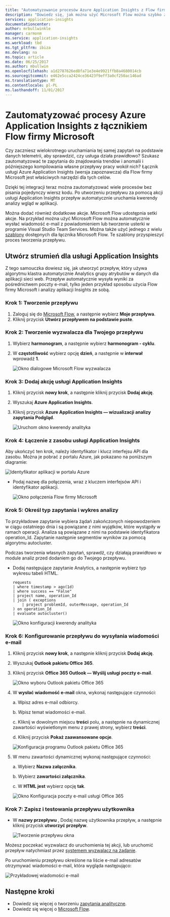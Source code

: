 ```yaml
---
title: "Automatyzowanie procesów Azure Application Insights z Flow firmy Microsoft"
description: "Dowiedz się, jak można użyć Microsoft Flow można szybko zautomatyzować powtarzalnych procesów za pomocą łącznika usługi Application Insights."
services: application-insights
documentationcenter: 
author: mrbullwinkle
manager: carmonm
ms.service: application-insights
ms.workload: tbd
ms.tgt_pltfrm: ibiza
ms.devlang: na
ms.topic: article
ms.date: 06/25/2017
ms.author: mbullwin
ms.openlocfilehash: a1d2787626ed8fa71e3e4e9921ffb8a4680014cb
ms.sourcegitcommit: e462e5cca2424ce36423f9eff3a0cf250ac146ad
ms.translationtype: MT
ms.contentlocale: pl-PL
ms.lasthandoff: 11/01/2017
---
```

# <a name="automate-azure-application-insights-processes-with-the-connector-for-microsoft-flow"></a>Zautomatyzować procesy Azure Application Insights z łącznikiem Flow firmy Microsoft

Czy zaczniesz wielokrotnego uruchamiania tej samej zapytań na podstawie danych telemetrii, aby sprawdzić, czy usługa działa prawidłowo? Szukasz zautomatyzować te zapytania do znajdowania trendów i anomalii i późniejszego kompilowania własne przepływy pracy wokół nich? Łącznik usługi Azure Application Insights (wersja zapoznawcza) dla Flow firmy Microsoft jest właściwych narzędzi dla tych celów.

Dzięki tej integracji teraz można zautomatyzować wiele procesów bez pisania pojedynczy wiersz kodu. Po utworzeniu przepływu za pomocą akcji usługi Application Insights przepływ automatycznie uruchamia kwerendy analizy wgląd w aplikacji. 

Można dodać również dodatkowe akcje. Microsoft Flow udostępnia setki akcje. Na przykład można użyć Microsoft Flow można automatycznie wysłać wiadomość e-mail z powiadomieniem lub tworzenie usterki w programie Visual Studio Team Services. Można także użyć jednego z wielu [szablony](https://ms.flow.microsoft.com/en-us/connectors/shared_applicationinsights/?slug=azure-application-insights) dostępnych dla łącznika Microsoft Flow. Te szablony przyspieszyć proces tworzenia przepływu. 

<!--The Application Insights connector also works with [Azure Power Apps](https://powerapps.microsoft.com/en-us/) and [Azure Logic Apps](https://azure.microsoft.com/services/logic-apps/?v=17.23h). --> 

## <a name="create-a-flow-for-application-insights"></a>Utwórz strumień dla usługi Application Insights

Z tego samouczka dowiesz się, jak utworzyć przepływ, który używa algorytmu klastra automatycznie Analytics grupy atrybutów w danych dla aplikacji sieci web. Przepływ automatycznie wysyła wyniki za pośrednictwem poczty e-mail, tylko jeden przykład sposobu użycia Flow firmy Microsoft i analizy aplikacji Insights ze sobą. 

### <a name="step-1-create-a-flow"></a>Krok 1: Tworzenie przepływu
1. Zaloguj się do [Microsoft Flow](http://flow.microsoft.com), a następnie wybierz **Moje przepływa**.
2. Kliknij przycisk **Utwórz przepływem na podstawie puste**.

### <a name="step-2-create-a-trigger-for-your-flow"></a>Krok 2: Tworzenie wyzwalacza dla Twojego przepływu
1. Wybierz **harmonogram**, a następnie wybierz **harmonogram - cyklu**.
2. W **częstotliwość** wybierz opcję **dzień**, a następnie w **interwał** wprowadź **1**.

    ![Okno dialogowe Microsoft Flow wyzwalacza](./media/app-insights-automate-with-flow/flow1.png)


### <a name="step-3-add-an-application-insights-action"></a>Krok 3: Dodaj akcję usługi Application Insights
1. Kliknij przycisk **nowy krok**, a następnie kliknij przycisk **Dodaj akcję**.
2. Wyszukaj **Azure Application Insights**.
3. Kliknij przycisk **Azure Application Insights — wizualizacji analizy zapytania Podgląd**.

    ![Uruchom okno kwerendy analityka](./media/app-insights-automate-with-flow/flow2.png)

### <a name="step-4-connect-to-an-application-insights-resource"></a>Krok 4: Łączenie z zasobu usługi Application Insights

Aby ukończyć ten krok, należy identyfikator i klucz interfejsu API dla zasobu. Można je pobrać z portalu Azure, jak pokazano na poniższym diagramie:

![Identyfikator aplikacji w portalu Azure](./media/app-insights-automate-with-flow/appid.png) 

- Podaj nazwę dla połączenia, wraz z kluczem interfejsów API i identyfikator aplikacji.

    ![Okno połączenia Flow firmy Microsoft](./media/app-insights-automate-with-flow/flow3.png)

### <a name="step-5-specify-the-analytics-query-and-chart-type"></a>Krok 5: Określ typ zapytania i wykres analizy
To przykładowe zapytanie wybiera żądań zakończonych niepowodzeniem w ciągu ostatniego dnia i są powiązane z nimi wyjątków, które wystąpiły w ramach operacji. Analiza są powiązane z nimi na podstawie identyfikatora operation_Id. Zapytanie następnie segmentów wyników za pomocą algorytmu autocluster. 

Podczas tworzenia własnych zapytań, sprawdź, czy działają prawidłowo w module analiz przed dodaniem go do Twojego przepływu.

- Dodaj następujące zapytanie Analytics, a następnie wybierz typ wykresu tabeli HTML. 

    ```
    requests
    | where timestamp > ago(1d)
    | where success == "False"
    | project name, operation_Id
    | join ( exceptions
        | project problemId, outerMessage, operation_Id
    ) on operation_Id
    | evaluate autocluster()
    ```
    
    ![Okno konfiguracji kwerendy analityka](./media/app-insights-automate-with-flow/flow4.png)

### <a name="step-6-configure-the-flow-to-send-email"></a>Krok 6: Konfigurowanie przepływu do wysyłania wiadomości e-mail

1. Kliknij przycisk **nowy krok**, a następnie kliknij przycisk **Dodaj akcję**.
2. Wyszukaj **Outlook pakietu Office 365**.
3. Kliknij przycisk **Office 365 Outlook — Wyślij usługi poczty e-mail**.

    ![Okno wyboru Outlook pakietu Office 365](./media/app-insights-automate-with-flow/flow2b.png)

4. W **wysłać wiadomość e-mail** okna, wykonaj następujące czynności:

   a. Wpisz adres e-mail odbiorcy.

   b. Wpisz temat wiadomości e-mail.

   c. Kliknij w dowolnym miejscu **treści** polu, a następnie na dynamicznej zawartości wyświetlonym menu z prawej strony, wybierz **treści**.

   d. Kliknij przycisk **Pokaż zaawansowane opcje**.

    ![Konfiguracja programu Outlook pakietu Office 365](./media/app-insights-automate-with-flow/flow5.png)

5. W menu zawartości dynamicznej wykonaj następujące czynności:

    a. Wybierz **Nazwa załącznika**.

    b. Wybierz **zawartości załącznika**.
    
    c. W **HTML jest** wybierz opcję **tak**.

    ![Okno Konfiguracja poczty e-mail usługi Office 365](./media/app-insights-automate-with-flow/flow7.png)

### <a name="step-7-save-and-test-your-flow"></a>Krok 7: Zapisz i testowania przepływu użytkownika
- W **nazwy przepływu** , Dodaj nazwę użytkownika przepływ, a następnie kliknij przycisk **utworzyć przepływ**.

    ![Tworzenie przepływu okna](./media/app-insights-automate-with-flow/flow8.png)

Możesz poczekać wyzwalacz do uruchomienia tej akcji, lub uruchomić przepływ natychmiast przez [systemem wyzwalacz na żądanie](https://flow.microsoft.com/blog/run-now-and-six-more-services/).

Po uruchomieniu przepływu określone na liście e-mail adresatów otrzymywać wiadomości e-mail, która wygląda następująco:

![Przykładowej wiadomości e-mail](./media/app-insights-automate-with-flow/flow9.png)


## <a name="next-steps"></a>Następne kroki

- Dowiedz się więcej o tworzeniu [zapytania analityczne](app-insights-analytics-using.md).
- Dowiedz się więcej o [Microsoft Flow](https://ms.flow.microsoft.com).



<!--Link references-->





